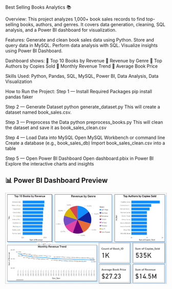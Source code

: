 Best Selling Books Analytics 📚

Overview:
This project analyzes 1,000+ book sales records to find top-selling books, authors, and genres. It covers data generation, cleaning, SQL analysis, and a Power BI dashboard for visualization.

Features:
Generate and clean book sales data using Python.
Store and query data in MySQL.
Perform data analysis with SQL.
Visualize insights using Power BI Dashboard.

Dashboard shows:
📌 Top 10 Books by Revenue
📌 Revenue by Genre
📌 Top Authors by Copies Sold
📌 Monthly Revenue Trend
📌 Average Book Price

Skills Used:
Python, Pandas, SQL, MySQL, Power BI, Data Analysis, Data Visualization

How to Run the Project:
Step 1 — Install Required Packages
pip install pandas faker 

Step 2 — Generate Dataset
python generate_dataset.py
This will create a dataset named book_sales.csv.

Step 3 — Preprocess the Data
python preprocess_books.py
This will clean the dataset and save it as book_sales_clean.csv

Step 4 — Load Data into MySQL
Open MySQL Workbench or command line
Create a database (e.g., book_sales_db)
Import book_sales_clean.csv into a table

Step 5 — Open Power BI Dashboard
Open dashboard.pbix in Power BI
Explore the interactive charts and insights

## 📊 Power BI Dashboard Preview

[![Power BI Dashboard](dashboard_screenshot.png)](dashboard_screenshot.png)
